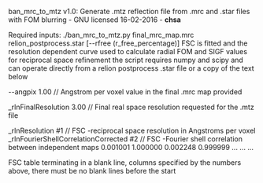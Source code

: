 
 ban_mrc_to_mtz v1.0: Generate .mtz reflection file from .mrc and .star files with FOM blurring - GNU licensed 16-02-2016 - __chsa__ 
 
 Required inputs: ./ban_mrc_to_mtz.py  final_mrc_map.mrc  relion_postprocess.star [--rfree (r_free_percentage)]
 FSC is fitted and the resolution dependent curve used to calculate radial FOM and SIGF values for reciprocal space refinement
 the script requires numpy and scipy and can operate directly from a relion postprocess .star file or a copy of the text below

 --angpix             1.00                                          // Angstrom per voxel value in the final .mrc map provided

 _rlnFinalResolution  3.00                                          // Final real space resolution requested for the .mtz file

 _rlnResolution                       #1                            // FSC -reciprocal space resolution in Angstroms per voxel
 _rlnFourierShellCorrelationCorrected #2                            // FSC -Fourier shell correlation between independent maps
 0.001001 1.000000
 0.002248 0.999999
 ...
 ...
 ...

 FSC table terminating in a blank line, columns specified by the numbers above, there must be no blank lines before the start

